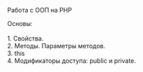 Работа с ООП на PHP

Основы:<br /><br />
    1. Свойства.<br />
    2. Методы. Параметры методов.<br />
    3. this<br />
    4. Модификаторы доступа: public и private.<br />